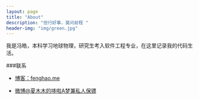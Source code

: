 ```yaml
---
layout: page
title: "About"
description: "但行好事，莫问前程 "
header-img: "img/green.jpg"
---
```



我是冯皓，本科学习地球物理，研究生考入软件工程专业，在这里记录我的代码生活。


###联系

- [博客：fenghao.me](http://fenghao.me)

- [微博@夏木木的哆啦A梦兼私人保镖](http://weibo.com/u/3313856825)








